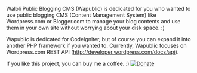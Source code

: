 Waloli Public Blogging CMS (Wapublic) is dedicated for you who wanted to use public blogging CMS (Content Management System) like Wordpress.com or Blogger.com to manage your blog contents and use them in your own site without worrying about your disk space. :)

Wapublic is dedicated for CodeIgniter, but of course you can expand it into another PHP framework if you wanted to. Currently, Wapublic focuses on Wordpress.com REST API (http://developer.wordpress.com/docs/api).

If you like this project, you can buy me a coffee. :) <a href="https://www.paypal.com/cgi-bin/webscr?cmd=_donations&business=paypal%40latuminggi%2ecom&lc=US&item_name=Waloli%2ecom&item_number=wapublic&currency_code=USD&bn=PP%2dDonationsBF%3abtn_donate_SM%2egif%3aNonHosted"><img src="https://www.paypalobjects.com/en_US/i/btn/btn_donate_SM.gif" alt="Donate" /></a>
